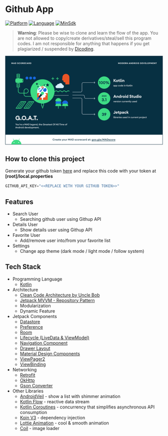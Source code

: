 # Github App

[![Platform](https://img.shields.io/badge/platform-Android-green)](https://github.com/dharmayudistira/github-app/blob/master/app/build.gradle)
[![Language](https://img.shields.io/badge/language-Kotlin-blue)](https://github.com/dharmayudistira/github-app/blob/master/app/build.gradle)
[![MinSdk](https://img.shields.io/badge/minsdk-23-red)](https://github.com/dharmayudistira/github-app/blob/master/app/build.gradle)

> <b>Warning</b>:  Please be wise to clone and learn the flow of the app. You are not allowed to copy/create derivatives/steal/sell this program codes. I am not responsible for anything that happens if you get plagiarized / suspended by [Dicoding](https://www.dicoding.com).

<p align="center">
    <img src="assets_readme/img_mad_score.png"/>
</p>

## How to clone this project
Generate your github token [here](https://github.com/settings/tokens) and replace this code with your token at **[root]/local.properties**
```kotlin
GITHUB_API_KEY="<<REPLACE WITH YOUR GITHUB TOKEN>>"
```

## Features
- Search User
  - Searching github user using Githup API
- Details User
  - Show details user using Githup API
- Favorite User
  - Add/remove user into/from your favorite list
- Settings
  - Change app theme (dark mode / light mode / follow system)

## Tech Stack
- Programming Language
  - [Kotlin](https://kotlinlang.org/)
- Architecture
  - [Clean Code Architecture by Uncle Bob](http://cleancoder.com/products)
  - [Jetpack MVVM - Repository Pattern](https://developer.android.com/jetpack/guide)
  - Modularization
  - Dynamic Feature
- Jetpack Components
  - [Datastore ](https://developer.android.com/jetpack/androidx/releases/datastore)
  - [Preference](https://developer.android.com/jetpack/androidx/releases/preference)
  - [Room](https://developer.android.com/jetpack/androidx/releases/room)
  - [Lifecycle (LiveData & ViewModel)](https://developer.android.com/jetpack/androidx/releases/lifecycle)
  - [Navigation Component](https://developer.android.com/jetpack/androidx/releases/navigation)
  - [Drawer Layout](https://developer.android.com/jetpack/androidx/releases/drawerlayout)
  - [Material Design Components](https://material.io/develop/android)
  - [ViewPager2](https://developer.android.com/jetpack/androidx/releases/viewpager2)
  - [ViewBinding](https://developer.android.com/topic/libraries/view-binding)
- Networking
  - [Retrofit](https://square.github.io/retrofit/)
  - [OkHttp](http://square.github.io/okhttp/)
  - [Gson Converter](https://github.com/google/gson)
- Other Libraries
  - [AndroidVeil](https://github.com/skydoves/AndroidVeil) - show a list with shimmer animation
  - [Kotlin Flow](https://developer.android.com/kotlin/flow) - reactive data stream
  - [Kotlin Coroutines](https://developer.android.com/kotlin/coroutines) - concurrency that simplifies asynchronous API consumption
  - [Koin V3](https://insert-koin.io/docs/setup/v3) - dependency injection
  - [Lottie Animation](https://github.com/airbnb/lottie-android) - cool & smooth animation 
  - [Coil](https://coil-kt.github.io/coil/) - image loader 

